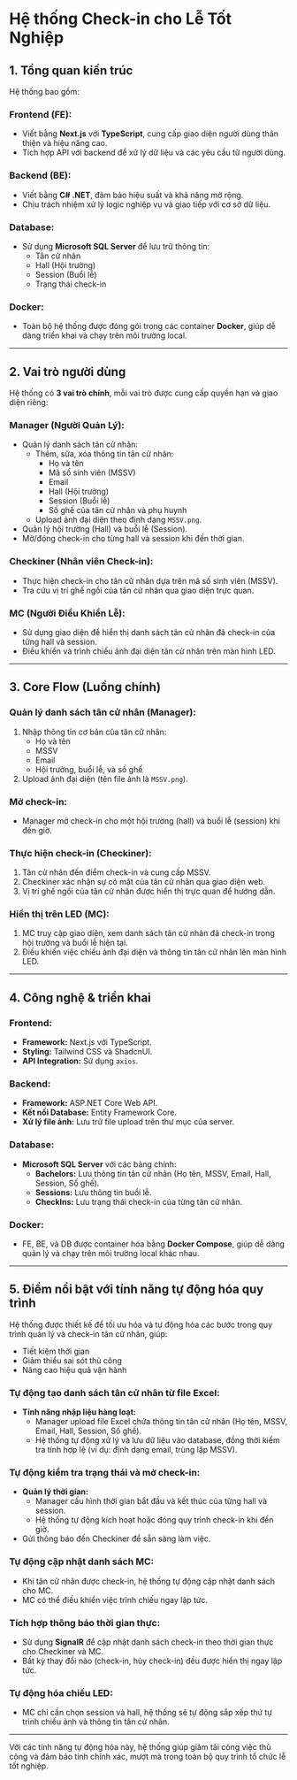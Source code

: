 # Hệ thống Check-in cho Lễ Tốt Nghiệp

## 1. Tổng quan kiến trúc

Hệ thống bao gồm:

### Frontend (FE):

- Viết bằng **Next.js** với **TypeScript**, cung cấp giao diện người dùng thân thiện và hiệu năng cao.
- Tích hợp API với backend để xử lý dữ liệu và các yêu cầu từ người dùng.

### Backend (BE):

- Viết bằng **C# .NET**, đảm bảo hiệu suất và khả năng mở rộng.
- Chịu trách nhiệm xử lý logic nghiệp vụ và giao tiếp với cơ sở dữ liệu.

### Database:

- Sử dụng **Microsoft SQL Server** để lưu trữ thông tin:
  - Tân cử nhân
  - Hall (Hội trường)
  - Session (Buổi lễ)
  - Trạng thái check-in

### Docker:

- Toàn bộ hệ thống được đóng gói trong các container **Docker**, giúp dễ dàng triển khai và chạy trên môi trường local.

---

## 2. Vai trò người dùng

Hệ thống có **3 vai trò chính**, mỗi vai trò được cung cấp quyền hạn và giao diện riêng:

### **Manager (Người Quản Lý):**

- Quản lý danh sách tân cử nhân:
  - Thêm, sửa, xóa thông tin tân cử nhân:
    - Họ và tên
    - Mã số sinh viên (MSSV)
    - Email
    - Hall (Hội trường)
    - Session (Buổi lễ)
    - Số ghế của tân cử nhân và phụ huynh
  - Upload ảnh đại diện theo định dạng `MSSV.png`.
- Quản lý hội trường (Hall) và buổi lễ (Session).
- Mở/đóng check-in cho từng hall và session khi đến thời gian.

### **Checkiner (Nhân viên Check-in):**

- Thực hiện check-in cho tân cử nhân dựa trên mã số sinh viên (MSSV).
- Tra cứu vị trí ghế ngồi của tân cử nhân qua giao diện trực quan.

### **MC (Người Điều Khiển Lễ):**

- Sử dụng giao diện để hiển thị danh sách tân cử nhân đã check-in của từng hall và session.
- Điều khiển và trình chiếu ảnh đại diện tân cử nhân trên màn hình LED.

---

## 3. Core Flow (Luồng chính)

### **Quản lý danh sách tân cử nhân (Manager):**

1. Nhập thông tin cơ bản của tân cử nhân:
   - Họ và tên
   - MSSV
   - Email
   - Hội trường, buổi lễ, và số ghế
2. Upload ảnh đại diện (tên file ảnh là `MSSV.png`).

### **Mở check-in:**

- Manager mở check-in cho một hội trường (hall) và buổi lễ (session) khi đến giờ.

### **Thực hiện check-in (Checkiner):**

1. Tân cử nhân đến điểm check-in và cung cấp MSSV.
2. Checkiner xác nhận sự có mặt của tân cử nhân qua giao diện web.
3. Vị trí ghế ngồi của tân cử nhân được hiển thị trực quan để hướng dẫn.

### **Hiển thị trên LED (MC):**

1. MC truy cập giao diện, xem danh sách tân cử nhân đã check-in trong hội trường và buổi lễ hiện tại.
2. Điều khiển việc chiếu ảnh đại diện và thông tin tân cử nhân lên màn hình LED.

---

## 4. Công nghệ & triển khai

### **Frontend:**

- **Framework:** Next.js với TypeScript.
- **Styling:** Tailwind CSS và ShadcnUI.
- **API Integration:** Sử dụng `axios`.

### **Backend:**

- **Framework:** ASP.NET Core Web API.
- **Kết nối Database:** Entity Framework Core.
- **Xử lý file ảnh:** Lưu trữ file upload trên thư mục của server.

### **Database:**

- **Microsoft SQL Server** với các bảng chính:
  - **Bachelors:** Lưu thông tin tân cử nhân (Họ tên, MSSV, Email, Hall, Session, Số ghế).
  - **Sessions:** Lưu thông tin buổi lễ.
  - **CheckIns:** Lưu trạng thái check-in của từng tân cử nhân.

### **Docker:**

- FE, BE, và DB được container hóa bằng **Docker Compose**, giúp dễ dàng quản lý và chạy trên môi trường local khác nhau.

---

## 5. Điểm nổi bật với tính năng tự động hóa quy trình

Hệ thống được thiết kế để tối ưu hóa và tự động hóa các bước trong quy trình quản lý và check-in tân cử nhân, giúp:

- Tiết kiệm thời gian
- Giảm thiểu sai sót thủ công
- Nâng cao hiệu quả vận hành

### **Tự động tạo danh sách tân cử nhân từ file Excel:**

- **Tính năng nhập liệu hàng loạt:**
  - Manager upload file Excel chứa thông tin tân cử nhân (Họ tên, MSSV, Email, Hall, Session, Số ghế).
  - Hệ thống tự động xử lý và lưu dữ liệu vào database, đồng thời kiểm tra tính hợp lệ (ví dụ: định dạng email, trùng lặp MSSV).

### **Tự động kiểm tra trạng thái và mở check-in:**

- **Quản lý thời gian:**
  - Manager cấu hình thời gian bắt đầu và kết thúc của từng hall và session.
  - Hệ thống tự động kích hoạt hoặc đóng quy trình check-in khi đến giờ.
- Gửi thông báo đến Checkiner để sẵn sàng làm việc.

### **Tự động cập nhật danh sách MC:**

- Khi tân cử nhân được check-in, hệ thống tự động cập nhật danh sách cho MC.
- MC có thể điều khiển việc trình chiếu ngay lập tức.

### **Tích hợp thông báo thời gian thực:**

- Sử dụng **SignalR** để cập nhật danh sách check-in theo thời gian thực cho Checkiner và MC.
- Bất kỳ thay đổi nào (check-in, hủy check-in) đều được hiển thị ngay lập tức.

### **Tự động hóa chiếu LED:**

- MC chỉ cần chọn session và hall, hệ thống sẽ tự động sắp xếp thứ tự trình chiếu ảnh và thông tin tân cử nhân.

---

Với các tính năng tự động hóa này, hệ thống giúp giảm tải công việc thủ công và đảm bảo tính chính xác, mượt mà trong toàn bộ quy trình tổ chức lễ tốt nghiệp.
